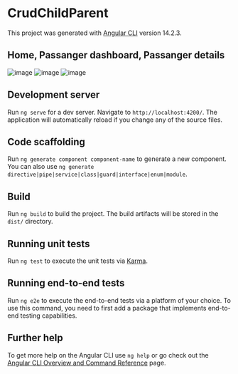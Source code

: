 # CrudChildParent
This project was generated with [Angular CLI](https://github.com/angular/angular-cli) version 14.2.3.

## Home, Passanger dashboard, Passanger details
![image](https://user-images.githubusercontent.com/38674801/193159918-3dbbe9c2-27ef-45d2-acf8-acf8379a2e17.png)
![image](https://user-images.githubusercontent.com/38674801/193159936-cda1cfe3-1d7f-4369-a8f6-febb2e87fcd5.png)
![image](https://user-images.githubusercontent.com/38674801/193159958-14500e0e-3934-4c40-805a-dbcb0d6813fd.png)


## Development server

Run `ng serve` for a dev server. Navigate to `http://localhost:4200/`. The application will automatically reload if you change any of the source files.

## Code scaffolding

Run `ng generate component component-name` to generate a new component. You can also use `ng generate directive|pipe|service|class|guard|interface|enum|module`.

## Build

Run `ng build` to build the project. The build artifacts will be stored in the `dist/` directory.

## Running unit tests

Run `ng test` to execute the unit tests via [Karma](https://karma-runner.github.io).

## Running end-to-end tests

Run `ng e2e` to execute the end-to-end tests via a platform of your choice. To use this command, you need to first add a package that implements end-to-end testing capabilities.

## Further help

To get more help on the Angular CLI use `ng help` or go check out the [Angular CLI Overview and Command Reference](https://angular.io/cli) page.
